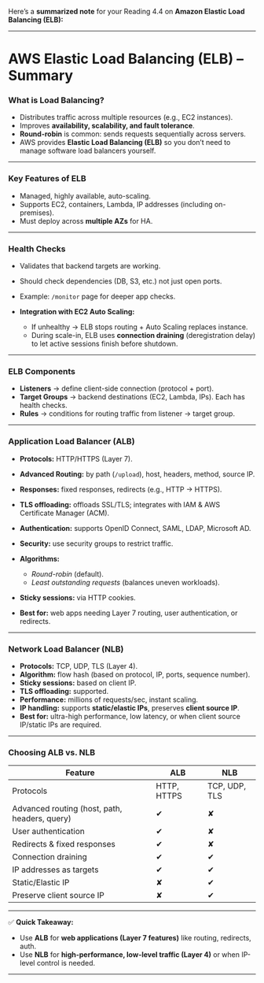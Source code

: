 Here’s a **summarized note** for your Reading 4.4 on **Amazon Elastic Load Balancing (ELB):**

---

# **AWS Elastic Load Balancing (ELB) – Summary**

### **What is Load Balancing?**

* Distributes traffic across multiple resources (e.g., EC2 instances).
* Improves **availability, scalability, and fault tolerance**.
* **Round-robin** is common: sends requests sequentially across servers.
* AWS provides **Elastic Load Balancing (ELB)** so you don’t need to manage software load balancers yourself.

---

### **Key Features of ELB**

* Managed, highly available, auto-scaling.
* Supports EC2, containers, Lambda, IP addresses (including on-premises).
* Must deploy across **multiple AZs** for HA.

---

### **Health Checks**

* Validates that backend targets are working.
* Should check dependencies (DB, S3, etc.) not just open ports.
* Example: `/monitor` page for deeper app checks.
* **Integration with EC2 Auto Scaling:**

  * If unhealthy → ELB stops routing + Auto Scaling replaces instance.
  * During scale-in, ELB uses **connection draining** (deregistration delay) to let active sessions finish before shutdown.

---

### **ELB Components**

* **Listeners** → define client-side connection (protocol + port).
* **Target Groups** → backend destinations (EC2, Lambda, IPs). Each has health checks.
* **Rules** → conditions for routing traffic from listener → target group.

---

### **Application Load Balancer (ALB)**

* **Protocols:** HTTP/HTTPS (Layer 7).
* **Advanced Routing:** by path (`/upload`), host, headers, method, source IP.
* **Responses:** fixed responses, redirects (e.g., HTTP → HTTPS).
* **TLS offloading:** offloads SSL/TLS; integrates with IAM & AWS Certificate Manager (ACM).
* **Authentication:** supports OpenID Connect, SAML, LDAP, Microsoft AD.
* **Security:** use security groups to restrict traffic.
* **Algorithms:**

  * *Round-robin* (default).
  * *Least outstanding requests* (balances uneven workloads).
* **Sticky sessions:** via HTTP cookies.
* **Best for:** web apps needing Layer 7 routing, user authentication, or redirects.

---

### **Network Load Balancer (NLB)**

* **Protocols:** TCP, UDP, TLS (Layer 4).
* **Algorithm:** flow hash (based on protocol, IP, ports, sequence number).
* **Sticky sessions:** based on client IP.
* **TLS offloading:** supported.
* **Performance:** millions of requests/sec, instant scaling.
* **IP handling:** supports **static/elastic IPs**, preserves **client source IP**.
* **Best for:** ultra-high performance, low latency, or when client source IP/static IPs are required.

---

### **Choosing ALB vs. NLB**

| Feature                                       | ALB         | NLB           |
| --------------------------------------------- | ----------- | ------------- |
| Protocols                                     | HTTP, HTTPS | TCP, UDP, TLS |
| Advanced routing (host, path, headers, query) | ✔           | ✘             |
| User authentication                           | ✔           | ✘             |
| Redirects & fixed responses                   | ✔           | ✘             |
| Connection draining                           | ✔           | ✔             |
| IP addresses as targets                       | ✔           | ✔             |
| Static/Elastic IP                             | ✘           | ✔             |
| Preserve client source IP                     | ✘           | ✔             |

---

✅ **Quick Takeaway:**

* Use **ALB** for **web applications (Layer 7 features)** like routing, redirects, auth.
* Use **NLB** for **high-performance, low-level traffic (Layer 4)** or when IP-level control is needed.

---


